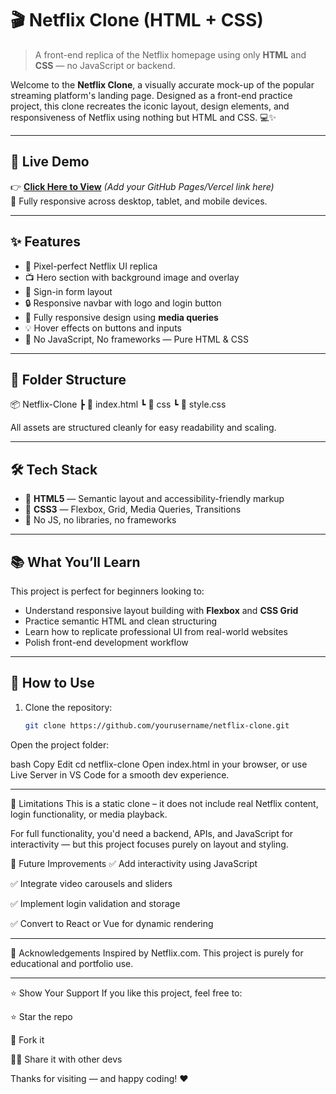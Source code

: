 # 🎬 Netflix Clone (HTML + CSS)

> A front-end replica of the Netflix homepage using only **HTML** and **CSS** — no JavaScript or backend.

Welcome to the **Netflix Clone**, a visually accurate mock-up of the popular streaming platform's landing page. Designed as a front-end practice project, this clone recreates the iconic layout, design elements, and responsiveness of Netflix using nothing but HTML and CSS. 💻✨

---

## 🚀 Live Demo

👉 [**Click Here to View**](#) *(Add your GitHub Pages/Vercel link here)*  
📱 Fully responsive across desktop, tablet, and mobile devices.

---

## ✨ Features

- 🎨 Pixel-perfect Netflix UI replica
- 📺 Hero section with background image and overlay
- 📝 Sign-in form layout
- 🔒 Responsive navbar with logo and login button
- 📱 Fully responsive design using **media queries**
- 💡 Hover effects on buttons and inputs
- 🚫 No JavaScript, No frameworks — Pure HTML & CSS

---

## 📁 Folder Structure

📦 Netflix-Clone
┣ 📄 index.html
┗ 📁 css
┗ 📄 style.css

All assets are structured cleanly for easy readability and scaling.

---

## 🛠️ Tech Stack

- 🧱 **HTML5** — Semantic layout and accessibility-friendly markup
- 🎨 **CSS3** — Flexbox, Grid, Media Queries, Transitions
- 💅 No JS, no libraries, no frameworks

---

## 📚 What You’ll Learn

This project is perfect for beginners looking to:

- Understand responsive layout building with **Flexbox** and **CSS Grid**
- Practice semantic HTML and clean structuring
- Learn how to replicate professional UI from real-world websites
- Polish front-end development workflow

---

## 🧪 How to Use

1. Clone the repository:
   ```bash
   git clone https://github.com/yourusername/netflix-clone.git
Open the project folder:

bash
Copy
Edit
cd netflix-clone
Open index.html in your browser, or use Live Server in VS Code for a smooth dev experience.

---

🚧 Limitations
This is a static clone – it does not include real Netflix content, login functionality, or media playback.

For full functionality, you'd need a backend, APIs, and JavaScript for interactivity — but this project focuses purely on layout and styling.

🧠 Future Improvements
✅ Add interactivity using JavaScript

✅ Integrate video carousels and sliders

✅ Implement login validation and storage

✅ Convert to React or Vue for dynamic rendering

---

🙌 Acknowledgements
Inspired by Netflix.com.
This project is purely for educational and portfolio use.

---

⭐️ Show Your Support
If you like this project, feel free to:

⭐ Star the repo

🍴 Fork it

🧙‍♂️ Share it with other devs

Thanks for visiting — and happy coding! ❤️
